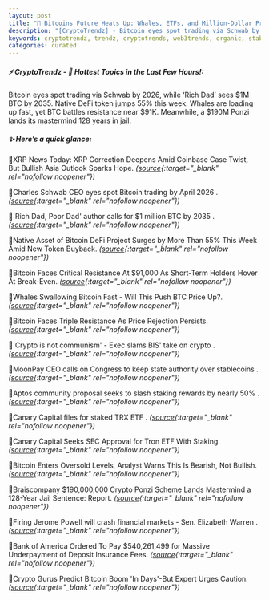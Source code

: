 ```yaml
---
layout: post
title: "🌅 Bitcoins Future Heats Up: Whales, ETFs, and Million-Dollar Predictions"
description: "[CryptoTrendz] - Bitcoin eyes spot trading via Schwab by 2026, while ‘Rich Dad’ sees $1M BTC by 2035. Native DeFi token jumps 55% this week. Whales are loading up fast, yet BTC battles resistance near $91K. Meanwhile, a $190M Ponzi lands its mastermind 128 years in jail."
keywords: cryptotrendz, trendz, cryptotrends, web3trends, organic, stablecoins, Asia, BTC, Bitcoin, XRP, Token, crypto, CEO, Warren, Analyst, SEC, trading
categories: curated
---
```


##### ⚡ CryptoTrendz - 📌 *Hottest Topics in the Last Few Hours!:*

Bitcoin eyes spot trading via Schwab by 2026, while ‘Rich Dad’ sees $1M BTC by 2035. Native DeFi token jumps 55% this week. Whales are loading up fast, yet BTC battles resistance near $91K. Meanwhile, a $190M Ponzi lands its mastermind 128 years in jail.

##### ✨ *Here’s a quick glance:*


🔹XRP News Today: XRP Correction Deepens Amid Coinbase Case Twist, But Bullish Asia Outlook Sparks Hope. *([source](https://s.avyag.com/z0g0){:target="_blank" rel="nofollow noopener"})*

🔹Charles Schwab CEO eyes spot Bitcoin trading by April 2026 . *([source](https://s.avyag.com/ms6n){:target="_blank" rel="nofollow noopener"})*

🔹'Rich Dad, Poor Dad' author calls for $1 million BTC by 2035 . *([source](https://s.avyag.com/bxjb){:target="_blank" rel="nofollow noopener"})*

🔹Native Asset of Bitcoin DeFi Project Surges by More Than 55% This Week Amid New Token Buyback. *([source](https://s.avyag.com/ssb5){:target="_blank" rel="nofollow noopener"})*

🔹Bitcoin Faces Critical Resistance At $91,000 As Short-Term Holders Hover At Break-Even. *([source](https://s.avyag.com/9dxs){:target="_blank" rel="nofollow noopener"})*

🔹Whales Swallowing Bitcoin Fast - Will This Push BTC Price Up?. *([source](https://s.avyag.com/eccw){:target="_blank" rel="nofollow noopener"})*

🔹Bitcoin Faces Triple Resistance As Price Rejection Persists. *([source](https://s.avyag.com/iob6){:target="_blank" rel="nofollow noopener"})*

🔹'Crypto is not communism' - Exec slams BIS' take on crypto . *([source](https://s.avyag.com/3y7b){:target="_blank" rel="nofollow noopener"})*

🔹MoonPay CEO calls on Congress to keep state authority over stablecoins . *([source](https://s.avyag.com/vwqz){:target="_blank" rel="nofollow noopener"})*

🔹Aptos community proposal seeks to slash staking rewards by nearly 50% . *([source](https://s.avyag.com/bu88){:target="_blank" rel="nofollow noopener"})*

🔹Canary Capital files for staked TRX ETF . *([source](https://s.avyag.com/p9p6){:target="_blank" rel="nofollow noopener"})*

🔹Canary Capital Seeks SEC Approval for Tron ETF With Staking. *([source](https://s.avyag.com/1y31){:target="_blank" rel="nofollow noopener"})*

🔹Bitcoin Enters Oversold Levels, Analyst Warns This Is Bearish, Not Bullish. *([source](https://s.avyag.com/v1i0){:target="_blank" rel="nofollow noopener"})*

🔹Braiscompany $190,000,000 Crypto Ponzi Scheme Lands Mastermind a 128-Year Jail Sentence: Report. *([source](https://s.avyag.com/je5v){:target="_blank" rel="nofollow noopener"})*

🔹Firing Jerome Powell will crash financial markets - Sen. Elizabeth Warren . *([source](https://s.avyag.com/gmn4){:target="_blank" rel="nofollow noopener"})*

🔹Bank of America Ordered To Pay $540,261,499 for Massive Underpayment of Deposit Insurance Fees. *([source](https://s.avyag.com/8rda){:target="_blank" rel="nofollow noopener"})*

🔹Crypto Gurus Predict Bitcoin Boom 'In Days'-But Expert Urges Caution. *([source](https://s.avyag.com/4pd2){:target="_blank" rel="nofollow noopener"})*
